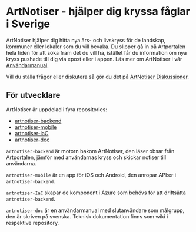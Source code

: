 # ArtNotiser - hjälper dig kryssa fåglar i Sverige

ArtNotiser hjälper dig hitta nya års- och livskryss för de landskap, kommuner eller lokaler som du vill bevaka. Du slipper gå in på Artportalen hela tiden för att söka fram det du vill ha, istället får du information om nya kryss pushade till dig via epost eller i appen. Läs mer om ArtNotiser i vår [Användarmanual](https://github.com/ArtNotiser/artnotiser-docs).

Vill du ställa frågor eller diskutera så gör du det på [ArtNotiser Diskussioner](https://github.com/orgs/ArtNotiser/discussions).

## För utvecklare

ArtNotiser är uppdelad i fyra repositories:
* [artnotiser-backend](https://github.com/ArtNotiser/artnotiser-backend)
* [artnotiser-mobile](https://github.com/ArtNotiser/artnotiser-mobile)
* [artnotiser-IaC](https://github.com/ArtNotiser/artnotiser-IaC)
* [artnotiser-doc](https://github.com/ArtNotiser/artnotiser-doc)

`artnotiser-backend` är motorn bakom ArtNotiser, den läser obsar från Artportalen, jämför med användarnas kryss och skickar notiser till användarna.

`artnotiser-mobile` är en app för iOS och Android, den anropar API:er i `artnotiser-backend`.

`artnotiser-IaC` skapar de komponent i Azure som behövs för att driftsätta `artnotiser-backend`.

`artnotiser-doc` är en användarmanual med slutanvändare som målgrupp, den är skriven på svenska. Teknisk dokumentation finns som wiki i respektive repository.
